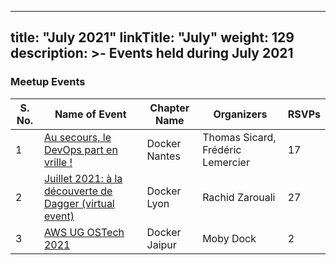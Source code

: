 
---
title: "July 2021"
linkTitle: "July"
weight: 129
description: >-
     Events held during July 2021
---


### Meetup Events

| S. No. | Name of Event    |  Chapter Name | Organizers  | RSVPs | 
|-----------|-----------------|----------------|----------------|----------------|
| 1 | [Au secours, le DevOps part en vrille !](https://www.meetup.com/Docker-Nantes/events/279122434/) | Docker Nantes |  Thomas Sicard, Frédéric Lemercier| 17 | <br>
| 2 | [Juillet 2021: à la découverte de Dagger (virtual event)](https://www.meetup.com/Docker-Lyon/events/279016935/) | Docker Lyon | Rachid Zarouali | 27 | <br>
| 3 | [AWS UG OSTech 2021](https://www.meetup.com/Docker-Jaipur/events/279675183/) | Docker Jaipur | Moby Dock | 2 |
